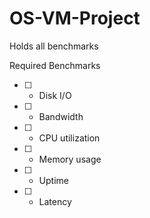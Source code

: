 # OS-VM-Project
Holds all benchmarks

Required Benchmarks

* [ ] - Disk I/O
* [ ] - Bandwidth
* [ ] - CPU utilization
* [ ] - Memory usage
* [ ] - Uptime
* [ ] - Latency
